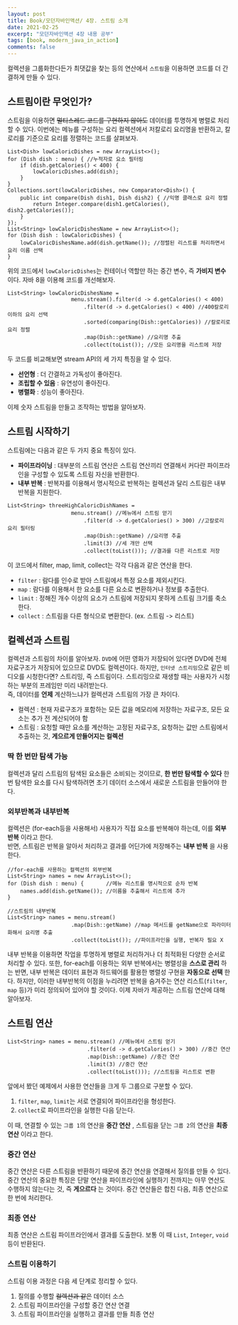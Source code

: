 ```yaml
---
layout: post
title: Book/모던자바인액션/ 4장. 스트림 소개
date: 2021-02-25
excerpt: "모던자바인액션 4장 내용 공부"
tags: [book, modern_java_in_action]
comments: false
---
```


컬렉션을 그룹화한다든가 최댓값을 찾는 등의 연산에서 `스트림`을 이용하면 코드를 더 간결하게 만들 수 있다.
## 스트림이란 무엇인가?
스트림을 이용하면 ~~멀티스레드 코드를 구현하지 않아도~~ 데이터를 투명하게 병렬로 처리할 수 있다.
이번에는 메뉴를 구성하는 요리 컬렉션에서 저칼로리 요리명을 반환하고, 칼로리를 기준으로 요리를 정렬하는 코드를 살펴보자.
```
List<Dish> lowCaloricDishes = new ArrayList<>();
for (Dish dish : menu) { //누적자로 요소 필터링
    if (dish.getCalories() < 400) {
        lowCaloricDishes.add(dish);
    }
}
Collections.sort(lowCaloricDishes, new Comparator<Dish>() {
    public int compare(Dish dish1, Dish dish2) { //익명 클래스로 요리 정렬
        return Integer.compare(dish1.getCalories(), dish2.getCalories());
    }
});
List<String> lowCaloricDishesName = new ArrayList<>();
for (Dish dish : lowCaloricDishes) {
    lowCaloricDishesName.add(dish.getName()); //정렬된 리스트를 처리하면서 요리 이름 선택
}
```
위의 코드에서 `lowCaloricDishes`는 컨테이너 역할만 하는 중간 변수, 즉 __가비지 변수__ 이다. 자바 8을 이용해 코드를 개선해보자.
```
List<String> lowCaloricDishesName =
                    menu.stream().filter(d -> d.getCalories() < 400)
                        .filter(d -> d.getCalories() < 400) //400칼로리 이하의 요리 선택
                        .sorted(comparing(Dish::getCalories)) //칼로리로 요리 정렬
                        .map(Dish::getName) //요리명 추출
                        .collect(toList()); //모든 요리명을 리스트에 저장
```
두 코드를 비교해보면 stream API의 세 가지 특징을 알 수 있다.
- __선언형__ : 더 간결하고 가독성이 좋아진다.
- __조립할 수 있음__ : 유연성이 좋아진다.
- __병렬화__ : 성능이 좋아진다.  

이제 숫자 스트림을 만들고 조작하는 방법을 알아보자.
## 스트림 시작하기
스트림에는 다음과 같은 두 가지 중요 특징이 있다.
- __파이프라이닝__ : 대부분의 스트림 연산은 스트림 연산끼리 연결해서 커다란 파이프라인을 구성할 수 있도록 스트림 자신을 반환한다.
- __내부 반복__ : 반복자를 이용해서 명시적으로 반복하는 컬렉션과 달리 스트림은 내부 반복을 지원한다.  

```
List<String> threeHighCaloricDishNames = 
                    menu.stream() //메뉴에서 스트림 얻기
                        .filter(d -> d.getCalories() > 300) //고칼로리 요리 필터링
                        .map(Dish::getName) //요리명 추출
                        .limit(3) //세 개만 선택
                        .collect(toList())); //결과를 다른 리스트로 저장
```
이 코드에서 filter, map, limit, collect는 각각 다음과 같은 연산을 한다.
- `filter` : 람다를 인수로 받아 스트림에서 특정 요소를 제외시킨다.
- `map` : 람다를 이용해서 한 요소를 다른 요소로 변환하거나 정보를 추출한다.
- `limit` : 정해진 개수 이상의 요소가 스트림에 저장되지 못하게 스트림 크기를 축소한다.
- `collect` : 스트림을 다른 형식으로 변환한다. (ex. 스트림 -> 리스트)  

## 컬렉션과 스트림
컬렉션과 스트림의 차이를 알아보자. `DVD`에 어떤 영화가 저장되어 있다면 DVD에 전체 자료구조가 저장되어 있으므로 DVD도 컬렉션이다.
하지만, `인터넷 스트리밍`으로 같은 비디오를 시청한다면? 스트리밍, 즉 스트림이다.
스트리밍으로 재생할 때는 사용자가 시청하는 부분의 프레임만 미리 내려받는다.  
즉, 데이터를 __언제__ 계산하느냐가 컬렉션과 스트림의 가장 큰 차이다.
- 컬렉션 : 현재 자료구조가 포함하는 모든 값을 메모리에 저장하는 자료구조, 모든 요소는 추가 전 계산되어야 함
- 스트림 : 요청할 때만 요소를 계산하는 고정된 자료구조, 요청하는 값만 스트림에서 추출하는 것, __게으르게 만들어지는 컬렉션__  

### 딱 한 번만 탐색 가능
컬렉션과 달리 스트림의 탐색된 요소들은 소비되는 것이므로, __한 번만 탐색할 수 있다__
한 번 탐색한 요소를 다시 탐색하려면 초기 데이터 소스에서 새로운 스트림을 만들어야 한다.
### 외부반복과 내부반복
컬렉션은 (for-each등을 사용해서) 사용자가 직접 요소를 반복해야 하는데, 이를 __외부 반복__ 이라고 한다.  
반면, 스트림은 반복을 알아서 처리하고 결과를 어딘가에 저장해주는 __내부 반복__ 을 사용한다. 
```
//for-each를 사용하는 컬렉션의 외부반복
List<String> names = new ArrayList<>();
for (Dish dish : menu) {       //메뉴 리스트를 명시적으로 순차 반복
    names.add(dish.getName()); //이름을 추출해서 리스트에 추가
}

//스트림의 내부반복
List<String> names = menu.stream()
                    .map(Dish::getName) //map 메서드를 getName으로 파라미터화해서 요리명 추출
                    .collect(toList()); //파이프라인을 실행, 반복자 필요 X
```
내부 반복을 이용하면 작업을 투명하게 병렬로 처리하거나 더 최적화된 다양한 순서로 처리할 수 있다.
또한, for-each를 이용하는 외부 반복에서는 병렬성을 __스스로 관리__ 하는 반면, 내부 반복은 데이터 표현과 하드웨어를 활용한 병렬성 구현을 __자동으로 선택__ 한다.
하지만, 이러한 내부반복의 이점을 누리려면 반복을 숨겨주는 연산 리스트(`filter`, `map` 등)가 미리 정의되어 있어야 할 것이다.
이제 자바가 제공하는 스트림 연산에 대해 알아보자.

## 스트림 연산
```
List<String> names = menu.stream() //메뉴에서 스트림 얻기
                         .filter(d -> d.getCalories() > 300) //중간 연산
                         .map(Dish::getName) //중간 연산
                         .limit(3) //중간 연산
                         .collect(toList())); //스트림을 리스트로 변환
```
앞에서 봤던 예제에서 사용한 연산들을 크게 두 그룹으로 구분할 수 있다.
1. `filter`, `map`, `limit`는 서로 연결되어 파이프라인을 형성한다.
2. `collect`로 파이프라인을 실행한 다음 닫는다.  

이 때, 연결할 수 있는 `그룹 1`의 연산을 __중간 연산__ , 스트림을 닫는 `그룹 2`의 연산을 __최종 연산__ 이라고 한다.
### 중간 연산
중간 연산은 다른 스트림을 반환하기 때문에 중간 연산을 연결해서 질의를 만들 수 있다.
중간 연산의 중요한 특징은 단말 연산을 파이프라인에 실행하기 전까지는 아무 연산도 수행하지 않는다는 것, 즉 __게으르다__ 는 것이다. 
중간 연산들은 합친 다음, 최종 연산으로 한 번에 처리한다.
### 최종 연산
최종 연산은 스트림 파이프라인에서 결과를 도출한다. 보통 이 때 `List`, `Integer`, `void` 등이 반환된다.
### 스트림 이용하기
스트림 이용 과정은 다음 세 단계로 정리할 수 있다.
1. 질의를 수행할 ~~컬렉션과 같은~~ 데이터 소스
2. 스트림 파이프라인을 구성할 중간 연산 연결
3. 스트림 파이프라인을 실행하고 결과를 만들 최종 연산
